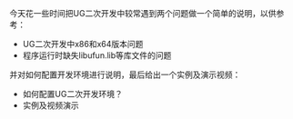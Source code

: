 今天花一些时间把UG二次开发中较常遇到两个问题做一个简单的说明，以供参考：
- UG二次开发中x86和x64版本问题
- 程序运行时缺失libufun.lib等库文件的问题

并对如何配置开发环境进行说明，最后给出一个实例及演示视频：
- 如何配置UG二次开发环境？
- 实例及视频演示
